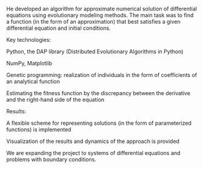He developed an algorithm for approximate numerical solution of differential equations using evolutionary modeling methods. The main task was to find a function (in the form of an approximation) that best satisfies a given differential equation and initial conditions.

Key technologies:

Python, the DAP library (Distributed Evolutionary Algorithms in Python)

NumPy, Matplotlib

Genetic programming: realization of individuals in the form of coefficients of an analytical function

Estimating the fitness function by the discrepancy between the derivative and the right-hand side of the equation

Results:

A flexible scheme for representing solutions (in the form of parameterized functions) is implemented

Visualization of the results and dynamics of the approach is provided

We are expanding the project to systems of differential equations and problems with boundary conditions.
